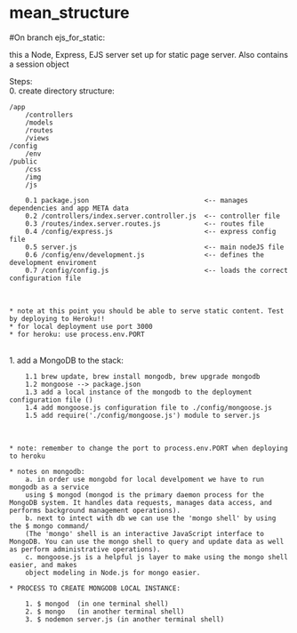 # mean_structure

#On branch ejs_for_static:


this a Node, Express, EJS server set up for static page server.
Also contains a session object

Steps:<br />
0. create directory structure:

    /app
        /controllers
        /models
        /routes
        /views
    /config
        /env
    /public
        /css
        /img
        /js

        0.1 package.json                             <-- manages dependencies and app META data
        0.2 /controllers/index.server.controller.js  <-- controller file
        0.3 /routes/index.server.routes.js           <-- routes file
        0.4 /config/express.js                       <-- express config file
        0.5 server.js                                <-- main nodeJS file
        0.6 /config/env/development.js               <-- defines the development enviroment
        0.7 /config/config.js                        <-- loads the correct configuration file
<br />

    * note at this point you should be able to serve static content. Test by deploying to Heroku!!
    * for local deployment use port 3000
    * for heroku: use process.env.PORT

<br />
1. add a MongoDB to the stack:

        1.1 brew update, brew install mongodb, brew upgrade mongodb
        1.2 mongoose --> package.json
        1.3 add a local instance of the mongodb to the deployment configuration file ()
        1.4 add mongoose.js configuration file to ./config/mongoose.js
        1.5 add require('./config/mongoose.js') module to server.js
<br />

    * note: remember to change the port to process.env.PORT when deploying to heroku

    * notes on mongodb:
        a. in order use mongobd for local develpoment we have to run mongodb as a service
        using $ mongod (mongod is the primary daemon process for the MongoDB system. It handles data requests, manages data access, and performs background management operations).
        b. next to intect with db we can use the 'mongo shell' by using the $ mongo command/
        (The 'mongo' shell is an interactive JavaScript interface to MongoDB. You can use the mongo shell to query and update data as well as perform administrative operations).
        c. mongoose.js is a helpful js layer to make using the mongo shell easier, and makes
        object modeling in Node.js for mongo easier.

    * PROCESS TO CREATE MONGODB LOCAL INSTANCE:

        1. $ mongod  (in one terminal shell)
        2. $ mongo   (in another terminal shell)
        3. $ nodemon server.js (in another terminal shell)   

<br />    
